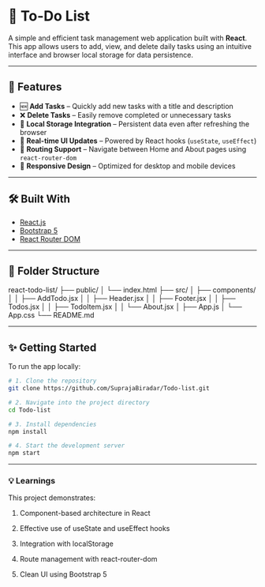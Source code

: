 # 📝 To-Do List

A simple and efficient task management web application built with **React**. This app allows users to add, view, and delete daily tasks using an intuitive interface and browser local storage for data persistence.

---

## 📌 Features

- 🆕 **Add Tasks** – Quickly add new tasks with a title and description
- ❌ **Delete Tasks** – Easily remove completed or unnecessary tasks
- 💾 **Local Storage Integration** – Persistent data even after refreshing the browser
- 🔄 **Real-time UI Updates** – Powered by React hooks (`useState`, `useEffect`)
- 🧭 **Routing Support** – Navigate between Home and About pages using `react-router-dom`
- 📱 **Responsive Design** – Optimized for desktop and mobile devices

---

## 🛠️ Built With

- [React.js](https://reactjs.org/)
- [Bootstrap 5](https://getbootstrap.com/)
- [React Router DOM](https://reactrouter.com/)

---

## 📂 Folder Structure

react-todo-list/
├── public/
│ └── index.html
├── src/
│ ├── components/
│ │ ├── AddTodo.jsx
│ │ ├── Header.jsx
│ │ ├── Footer.jsx
│ │ ├── Todos.jsx
│ │ ├── TodoItem.jsx
│ │ └── About.jsx
│ ├── App.js
│ └── App.css
└── README.md

---

## ✨ Getting Started

To run the app locally:

```bash
# 1. Clone the repository
git clone https://github.com/SuprajaBiradar/Todo-list.git

# 2. Navigate into the project directory
cd Todo-list

# 3. Install dependencies
npm install

# 4. Start the development server
npm start
```


---

### 💡 Learnings

This project demonstrates:

1. Component-based architecture in React

2. Effective use of useState and useEffect hooks

3. Integration with localStorage

4. Route management with react-router-dom

5. Clean UI using Bootstrap 5
